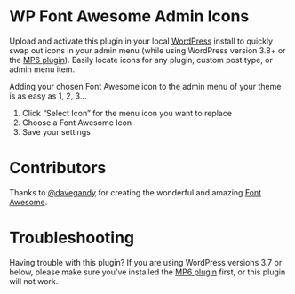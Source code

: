 WP Font Awesome Admin Icons
====================

Upload and activate this plugin in your local <a href="http://wordpress.org" target="_blank">WordPress</a> install to quickly swap out icons in your admin menu (while using WordPress version 3.8+ or the <a href="http://wordpress.org/plugins/mp6/" target="_blank">MP6 plugin</a>). Easily locate icons for any plugin, custom post type, or admin menu item.

Adding your chosen Font Awesome icon to the admin menu of your theme is as easy as 1, 2, 3... 

<ol>
<li>Click “Select Icon” for the menu icon you want to replace</li>
<li>Choose a Font Awesome Icon</li>
<li>Save your settings</li>
</ol>

Contributors
====================

Thanks to <a href="https://github.com/davegandy" target="_blank">@davegandy</a> for creating the wonderful and amazing <a href="http://fortawesome.github.io/Font-Awesome/" target="_blank">Font Awesome</a>.

Troubleshooting
====================

Having trouble with this plugin? If you are using WordPress versions 3.7 or below, please make sure you've installed the <a href="http://wordpress.org/plugins/mp6/" target="_blank">MP6 plugin</a> first, or this plugin will not work.
